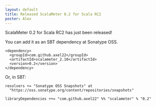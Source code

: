 ```yaml
---
layout: default
title: Released ScalaMeter 0.2 for Scala RC2
poster: Alex
---
```



ScalaMeter 0.2 for Scala RC2 has just been released!

You can add it as an SBT dependency at Sonatype OSS.

    <dependency>
      <groupId>com.github.axel22</groupId>
      <artifactId>scalameter_2.10</artifactId>
      <version>0.2</version>
    </dependency>

Or, in SBT:

    resolvers += "Sonatype OSS Snapshots" at
      "https://oss.sonatype.org/content/repositories/snapshots"

    libraryDependencies ++= "com.github.axel22" %% "scalameter" % "0.2"


